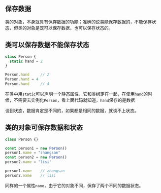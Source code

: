 ## 保存数据

类的对象，本身就具有保存数据的功能；准确的说类能保存数据的，不能保存状态，但类的对象是既可以保存数据，也可以保存状态的。

## 类可以保存数据不能保存状态

```js
class Person {
  static hand = 2
}

Person.hand     // 2
Person.hand = 4
Person.hand     // 4
```

在类中用`static`可以声明一个静态属性，它和类绑定在一起，在使用`hand`的时候，不需要去实例化`Person`，看上面代码就知道，`hand`保存的是数据

谈到状态，数据肯定是不同的，如果都是相同的数据，就谈不上状态。

## 类的对象可保存数据和状态

```js
class Person {}

const person1 = new Person()
person1.name = "zhangsan"
const person2 = new Person()
person2.name = "lisi"

person1.name    // zhangsan
person2.name    // lisi
```
同样的一个属性`name`，由于它的对象不同，保存了两个不同的数据状态。



